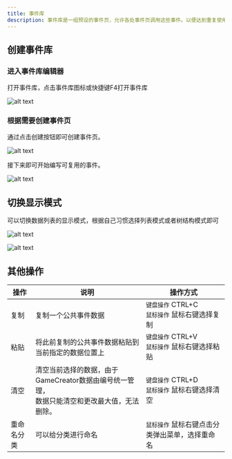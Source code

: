 ```yaml
---
title: 事件库
description: 事件库是一组预设的事件页，允许各处事件页调用这些事件。以便达到重复使用的效果。
---
```


## 创建事件库

### 进入事件库编辑器

打开事件库，点击事件库图标或快捷键F4打开事件库

![alt text](https://assbak.gcw.wiki/gcw/image/zh_hans/getting-started/15.event/5.events/image.png)

### 根据需要创建事件页

通过点击创建按钮即可创建事件页。

![alt text](https://assbak.gcw.wiki/gcw/image/zh_hans/getting-started/15.event/5.events/image-1.png)

接下来即可开始编写可复用的事件。

![alt text](https://assbak.gcw.wiki/gcw/image/zh_hans/getting-started/15.event/5.events/image-2.png)

## 切换显示模式

可以切换数据列表的显示模式，根据自己习惯选择列表模式或者树结构模式即可

![alt text](https://assbak.gcw.wiki/gcw/image/zh_hans/getting-started/15.event/5.events/image-3.png)

![alt text](https://assbak.gcw.wiki/gcw/image/zh_hans/getting-started/15.event/5.events/image-4.png)

## 其他操作

| 操作       | 说明                                                                                            | 操作方式                                         |
| ---------- | ----------------------------------------------------------------------------------------------- | ------------------------------------------------ |
| 复制       | 复制一个公共事件数据                                                                            | `键盘操作` CTRL+C<br>`鼠标操作` 鼠标右键选择复制 |
| 粘贴       | 将此前复制的公共事件数据粘贴到当前指定的数据位置上                                              | `键盘操作` CTRL+V<br>`鼠标操作` 鼠标右键选择粘贴 |
| 清空       | 清空当前选择的数据，由于GameCreator数据由编号统一管理，<br>数据只能清空和更改最大值，无法删除。 | `键盘操作` CTRL+D<br>`鼠标操作` 鼠标右键选择清空 |
| 重命名分类 | 可以给分类进行命名                                                                              | `鼠标操作` 鼠标右键点击分类弹出菜单，选择重命名  |
